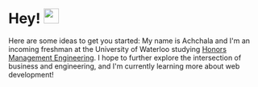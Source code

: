 # Hey! <img src="https://raw.githubusercontent.com/MartinHeinz/MartinHeinz/master/wave.gif" width="30px">

Here are some ideas to get you started:
My name is Achchala and I'm an incoming freshman at the University of Waterloo studying <a href="https://uwaterloo.ca/future-students/programs/management-engineering" target="_blank">Honors Management Engineering</a>. I hope to further explore the intersection of business and engineering, and I'm currently learning more about web development! 

<!--
**achchala/Achchala** is a ✨ _special_ ✨ repository because its `README.md` (this file) appears on your GitHub profile.

- 🔭 I’m currently working on ...
- 🌱 I’m currently learning ...
- 👯 I’m looking to collaborate on ...
- 🤔 I’m looking for help with ...
- 💬 Ask me about ...
- 📫 How to reach me: ...
- 😄 Pronouns: ...
- ⚡ Fun fact: ...
-->
